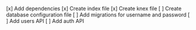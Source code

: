 [x] Add dependencies
[x] Create index file
[x] Create knex file
[ ] Create database configuration file
[ ] Add migrations for username and password
[ ] Add users API
[ ] Add auth API


